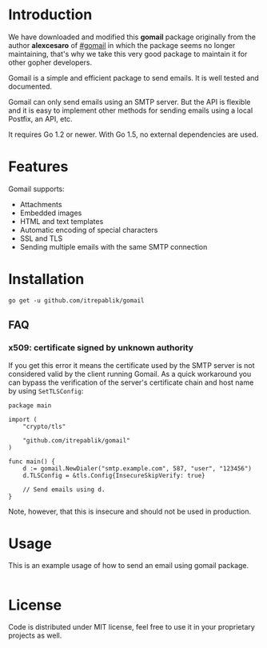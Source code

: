 # Introduction

We have downloaded and modified this **gomail** package originally from the author **alexcesaro** of [#gomail](https://github.com/go-gomail/gomail) in which the package seems no longer maintaining, that's why we take this very good package to maintain it for other gopher developers.

Gomail is a simple and efficient package to send emails. It is well tested and
documented.

Gomail can only send emails using an SMTP server. But the API is flexible and it
is easy to implement other methods for sending emails using a local Postfix, an
API, etc.

It requires Go 1.2 or newer. With Go 1.5, no external dependencies are used.

# Features
Gomail supports:
- Attachments
- Embedded images
- HTML and text templates
- Automatic encoding of special characters
- SSL and TLS
- Sending multiple emails with the same SMTP connection

# Installation
```
go get -u github.com/itrepablik/gomail
```

## FAQ

### x509: certificate signed by unknown authority

If you get this error it means the certificate used by the SMTP server is not
considered valid by the client running Gomail. As a quick workaround you can
bypass the verification of the server's certificate chain and host name by using
`SetTLSConfig`:

    package main

    import (
    	"crypto/tls"

    	"github.com/itrepablik/gomail"
    )

    func main() {
    	d := gomail.NewDialer("smtp.example.com", 587, "user", "123456")
    	d.TLSConfig = &tls.Config{InsecureSkipVerify: true}

        // Send emails using d.
    }

Note, however, that this is insecure and should not be used in production.

# Usage
This is an example usage of how to send an email using gomail package.
```

```

# License
Code is distributed under MIT license, feel free to use it in your proprietary projects as well.
